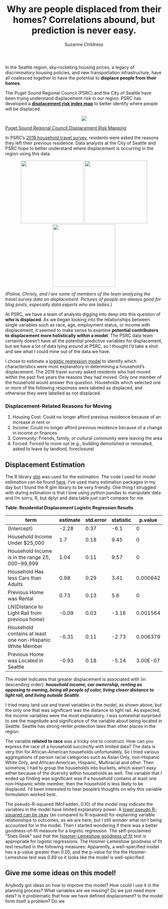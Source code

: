 ﻿---
title: "Why are people displaced from their homes? Correlations abound, but prediction is never easy."
author: Suzanne Childress
image: /images/2020/redmond_multifamily_housing.jpg
image-wide:
comments: true
layout: post
tags: [estimation, statistics, displacement, ]

images:
   image1:
      image: /images/2020/redmond_multifamily_housing.jpg
      caption: "Multifamily housing in Redmond"
      source: "PSRC images"


---

In the Seattle region, sky-rocketing housing prices, a legacy of discriminatory housing policies, and new transportation infrastructure, have all coalesced together to have the potential to **displace people from their homes**.

The Puget Sound Regional Council (PSRC) and the City of Seattle have been trying understand displacement risk in our region. PSRC has developed a **[displacement risk index map](https://www.psrc.org/displacement-risk-mapping)** to better identify where people will be displaced.

<center><img src="https://www.psrc.org/sites/default/files/timg-v2050-displacement-map.png" frameborder="0" allowfullscreen /></center>

[Puget Sound Regional Council Displacement Risk Mapping](https://www.psrc.org/displacement-risk-mapping)

In PSRC’s [2019 household travel survey](https://www.psrc.org/household-travel-survey-program), residents were asked the reasons they left their previous residence.  Data analysts at the City of Seattle and PSRC hope to better understand where displacement is occurring in the region using this data.


<center><img src="http://psrc.github.io/authors/polina.jpg" width=200 />
<img src="http://psrc.github.io/authors/christy.jpg"  width=200 />
<img src="http://psrc.github.io/authors/ennazus.jpg"  width=200 /></center>

_(Polina, Christy, and I are some of members of the team analyzing the travel survey data on displacement. Pictures of people are always good for blog posts, especially data experts who are ladies.)_

At PSRC, we have a team of analysts digging into deep into this question of **who is displaced**. As we began looking into the relationships between single variables such as race, age, employment status, or income with displacement, it seemed to make sense to examine **potential contributors to displacement more holistically within a model**.  The PSRC data team certainly doesn’t have all the potential predictive variables for displacement, but we have a lot of data lying around at PSRC, so I thought I’d take a shot and see what I could mine out of the data we have.

I chose to estimate a [logistic regression model](https://en.wikipedia.org/wiki/Logistic_regression) to identify which characteristics were most explanatory in determining a household’s displacement. The 2019 travel survey asked residents who had moved within the past five years the reasons they had moved.  Only one member of the household would answer this question. Households which selected one or more of the following responses were labeled as displaced, and otherwise they were labelled as not displaced.

### Displacement-Related Reasons for Moving
1.	Housing Cost: Could no longer afford previous residence because of an increase in rent or 
2.	Income: Could no longer afford previous residence because of a change in income or finances 
3.	Community: Friends, family, or cultural community were leaving the area
4.	Forced: Forced to move out (e.g., building demolished or renovated, asked to leave by landlord, foreclosure)

## Displacement Estimation
The R library [glm](https://www.rdocumentation.org/packages/stats/versions/3.6.2/topics/glm) was used for the estimation. The code I used for model estimation can be found [here](https://github.com/psrc/data-science/blob/master/HHSurvey/displacement_logit_factors.R). I’ve used many estimation packages in my day but I found the R glm library to be very friendly.  One thing I struggled with during estimation is that I love using python pandas to manipulate data and I’m sorry, R, but dplyr and data.table just can’t compare for me. 

**Table. Residential Displacement Logistic Regression Results**

|     term                                                           |     estimate    |     std.error    |     statistic    |     p.value     |
|--------------------------------------------------------------------|-----------------|------------------|------------------|-----------------|
|     (Intercept)                                                    |     -2.28       |     0.37         |     -6.1         |     0           |
|     Household Income Under $25,000                                 |     1.7         |     0.18         |     9.45         |     0           |
|     Household Income is in the range   $25,000-$99,999             |     1.04        |     0.11         |     9.57         |     0           |
|     Household Has less Cars than Adults                            |     0.98        |     0.29         |     3.41         |     0.000642    |
|     Previous Home was Rental                                       |     0.73        |     0.13         |     5.6          |     0           |
|     LN(Distance to Light Rail from   previous home)                |     -0.09       |     0.03         |     -3.16        |     0.001564    |
|     Household contains at least one   non-Hispanic White Member    |     -0.31       |     0.11         |     -2.73        |     0.006379    |
|     Previous Home was Located in   Seattle                         |     -0.93       |     0.18         |     -5.14        |     3.00E-07    |

The model indicates that greater displacement is associated with (in descending order):
_**household income, car ownership, renting as opposing to owning, being all people of color, living closer distance to light rail, and living outside Seattle**_.  

I tried many land use and travel variables in the model, as shown above, but the only one that was significant was the distance to light rail. As expected, the income variables were the most explanatory.  I was somewhat surprised to see the magnitude and significance of the variable about being located in Seattle.  Seattle has strong renter protection laws than other places in the region.  

The variable **related to race** was a tricky one to construct. How can you express the race of a household succinctly with limited data? The data is very thin for African-American households unfortunately.  So I tried various aggregations of person racial categories such as Asian Only, non-Hispanic White Only, and African-American, Hispanic, Multiracial and other. Then somehow, I had to group the households into buckets, which wasn’t easy either because of the diversity within households as well.  The variable that I ended up finding was significant was if a household contains at least one non-Hispanic white member, then the household is less likely to be displaced.  I’d been interested to hear people’s thoughts on why this variable formulation worked best.

The pseudo-R-squared (McFadden, 0.10) of the model may indicate the variables in the model have limited explanatory power. A [lower pseudo R-squared can be okay](https://stats.stackexchange.com/questions/82105/mcfaddens-pseudo-r2-interpretation) (as compared to R-squared) for explaining variable relationships to outcomes, as we are here, but I still wonder what isn’t being accounted for in the model. 
Then I started wondering if there was a better goodness-of-fit measure for a logistic regression. The self-proclaimed "Stats Geek" said that the [Hosmer-Lemeshow goodness of fit](https://thestatsgeek.com/2014/02/16/the-hosmer-lemeshow-goodness-of-fit-test-for-logistic-regression/) test is appropriate for logistic regressions. The Hosmer-Lemeshow goodness of fit test resulted in the following measures:
Apparently, a well-specified model has a p-value greater than 0.05, and the p-value for the the Hosmer-Lemeshow test was 0.89 so it looks like the model is well-specified.

## Give me some ideas on this model! ##

Anybody got ideas on how to improve this model?  How could I use it in the planning process? What variables are we missing?  Do we just need more data? Is it problematic that how we have defined displacement? Is the model form itself a problem? Do we 